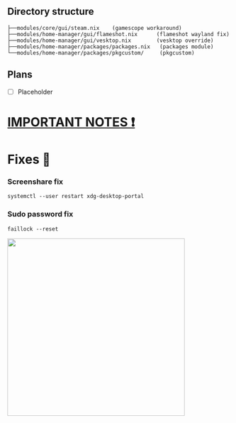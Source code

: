 ## Directory structure

```
├──modules/core/gui/steam.nix    (gamescope workaround)
├──modules/home-manager/gui/flameshot.nix      (flameshot wayland fix)
├──modules/home-manager/gui/vesktop.nix        (vesktop override)
├──modules/home-manager/packages/packages.nix   (packages module)
└──modules/home-manager/packages/pkgcustom/     (pkgcustom)
```

## Plans

- [ ] Placeholder

# [IMPORTANT NOTES ❗](https://github.com/Twig6943/dotfiles/tree/main/Notes)

# Fixes 🔨

### Screenshare fix

```
systemctl --user restart xdg-desktop-portal
```

### Sudo password fix
```
faillock --reset
```

<img src="https://i.kym-cdn.com/entries/icons/original/000/053/420/Bombardiro_crocodilo_cover.jpg" width="400"/>
